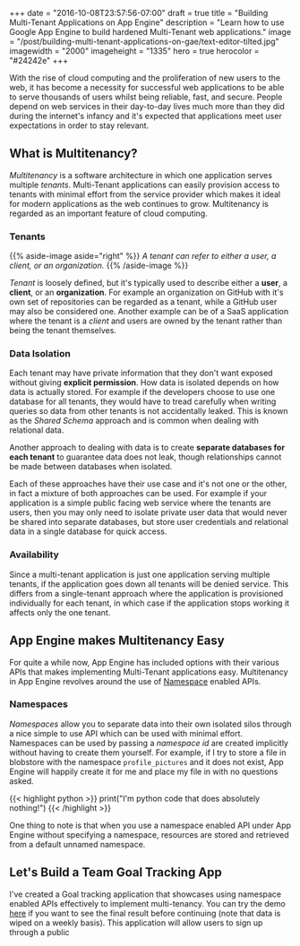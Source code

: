 +++
date = "2016-10-08T23:57:56-07:00"
draft = true
title = "Building Multi-Tenant Applications on App Engine"
description = "Learn how to use Google App Engine to build hardened Multi-Tenant web applications."
image = "/post/building-multi-tenant-applications-on-gae/text-editor-tilted.jpg"
imagewidth = "2000"
imageheight = "1335"
hero = true
herocolor = "#24242e"
+++

With the rise of cloud computing and the proliferation of new users to the web, it has become a
necessity for successful web applications to be able to serve thousands of users whilst being
reliable, fast, and secure. People depend on web services in their day-to-day lives much more than
they did during the internet's infancy and it's expected that applications meet user expectations in
order to stay relevant.

<!--more-->

## What is Multitenancy?

*Multitenancy* is a software architecture in which one application serves multiple *tenants*.
Multi-Tenant applications can easily provision access to tenants with minimal effort from the
service provider which makes it ideal for modern applications as the web continues to grow.
Multitenancy is regarded as an important feature of cloud computing.

### Tenants

{{% aside-image aside="right" %}}
*A tenant can refer to either a user, a client, or an organization.*
{{% /aside-image %}}

*Tenant* is loosely defined, but it's typically used to describe either a **user**, a **client**, or
an **organization**.  For example an organization on GitHub with it's own set of repositories can be
regarded as a tenant, while a GitHub user may also be considered one. Another example can be of a
SaaS application where the tenant is a *client* and users are owned by the tenant rather than being
the tenant themselves.

### Data Isolation

Each tenant may have private information that they don't want exposed without giving **explicit
permission**. How data is isolated depends on how data is actually stored. For example if the
developers choose to use one database for all tenants, they would have to tread carefully when
writing queries so data from other tenants is not accidentally leaked. This is known as the *Shared
Schema* approach and is common when dealing with relational data.

Another approach to dealing with data is to create **separate databases for each tenant** to
guarantee data does not leak, though relationships cannot be made between databases when isolated.

Each of these approaches have their use case and it's not one or the other, in fact a mixture of
both approaches can be used. For example if your application is a simple public facing web service
where the tenants are users, then you may only need to isolate private user data that would never be
shared into separate databases, but store user credentials and relational data in a single database
for quick access.

### Availability

Since a multi-tenant application is just one application serving multiple tenants, if the
application goes down all tenants will be denied service. This differs from a single-tenant approach
where the application is provisioned individually for each tenant, in which case if the application
stops working it affects only the one tenant.

## App Engine makes Multitenancy Easy

For quite a while now, App Engine has included options with their various APIs that makes
implementing Multi-Tenant applications easy. Multitenancy in App Engine revolves around the use of
[Namespace](https://cloud.google.com/appengine/docs/python/multitenancy/) enabled APIs.

### Namespaces

*Namespaces* allow you to separate data into their own isolated silos through a nice simple to use
API which can be used with minimal effort. Namespaces can be used by passing a *namespace id* are
created implicitly without having to create them yourself. For example, if I try to store a file in
blobstore with the namespace `profile_pictures` and it does not exist, App Engine will happily
create it for me and place my file in with no questions asked.

{{< highlight python >}}
print("I'm python code that does absolutely nothing!")
{{< /highlight >}}

One thing to note is that when you use a namespace enabled API under App Engine without specifying a
namespace, resources are stored and retrieved from a default unnamed namespace.

## Let's Build a Team Goal Tracking App

I've created a Goal tracking application that showcases using namespace enabled APIs effectively to
implement multi-tenancy. You can try the demo [here](https://github.com/Reshurum) if you want to see
the final result before continuing (note that data is wiped on a weekly basis). This application
will allow users to sign up through a public
